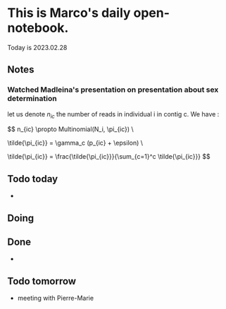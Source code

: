 # This is Marco's daily open-notebook.

Today is 2023.02.28


## Notes
### Watched Madleina's presentation on presentation about sex determination
let us denote $n_{ic}$ the number of reads in individual i in contig c. We have :

$$
n_{ic} \propto Multinomial(N_i, \pi_{ic}) \\

\tilde{\pi_{ic}} = \gamma_c (p_{ic} + \epsilon) \\

\tilde{\pi_{ic}} = \frac{\tilde{\pi_{ic}}}{\sum_{c=1}^c \tilde{\pi_{ic}}}
$$



## Todo today
* 

## Doing


## Done
* 


## Todo tomorrow
* meeting with Pierre-Marie
 